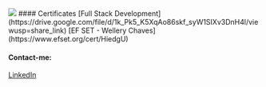 <!-- I think this was a good idea -->
<img src="https://i.imgur.com/ou0N1BJ.png"/>
<!-- <a href="https://imgur.com/G8CRFO5"><img src="https://imgur.com/vC3VlA3.png" title="source: imgur.com" /></a> -->
#### Certificates
[Full Stack Development](https://drive.google.com/file/d/1k_Pk5_K5XqAo86skf_syW1SIXv3DnH4l/viewusp=share_link)
[EF SET - Wellery Chaves](https://www.efset.org/cert/HiedgU)

#### Contact-me:
[LinkedIn](https://www.linkedin.com/in/wellerychaves/)
